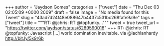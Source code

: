 
+++
author = "Jaydson Gomes"
categories = ["tweet"]
date = "Thu Dec 03 02:05:09 +0000 2009"
draft = false
image = "No media found for this Tweet"
slug = "43ad7d24f48e088647b4437c531bc268fafe9a9e"
tags = ["tweet"]
title = """RT: @jchris: RT @topfunky..."""
tweet = true
tweet_url = "https://twitter.com/jaydson/status/6289590018"
+++
RT: @jchris: RT @topfunky: Javascript [...] world domination inevitable. via @lachlanhardy http://bit.ly/5x9r6b
